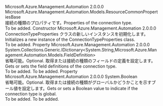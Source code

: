 <Type Name="ConnectionTypeProperties" FullName="Microsoft.Azure.Management.Automation.Models.ConnectionTypeProperties">
  <TypeSignature Language="C#" Value="public class ConnectionTypeProperties : Microsoft.Azure.Management.Automation.Models.ResourceCommonPropertiesBase" />
  <TypeSignature Language="ILAsm" Value=".class public auto ansi beforefieldinit ConnectionTypeProperties extends Microsoft.Azure.Management.Automation.Models.ResourceCommonPropertiesBase" />
  <TypeSignature Language="DocId" Value="T:Microsoft.Azure.Management.Automation.Models.ConnectionTypeProperties" />
  <TypeSignature Language="VB.NET" Value="Public Class ConnectionTypeProperties&#xA;Inherits ResourceCommonPropertiesBase" />
  <TypeSignature Language="F#" Value="type ConnectionTypeProperties = class&#xA;    inherit ResourceCommonPropertiesBase" />
  <AssemblyInfo>
    <AssemblyName>Microsoft.Azure.Management.Automation</AssemblyName>
    <AssemblyVersion>2.0.0.0</AssemblyVersion>
  </AssemblyInfo>
  <Base>
    <BaseTypeName>Microsoft.Azure.Management.Automation.Models.ResourceCommonPropertiesBase</BaseTypeName>
  </Base>
  <Interfaces />
  <Docs>
    <summary>
            <span data-ttu-id="6c718-101">接続の種類のプロパティです。</span><span class="sxs-lookup"><span data-stu-id="6c718-101">Properties of the connection type.</span></span>
            </summary>
    <remarks>To be added.</remarks>
  </Docs>
  <Members>
    <Member MemberName=".ctor">
      <MemberSignature Language="C#" Value="public ConnectionTypeProperties ();" />
      <MemberSignature Language="ILAsm" Value=".method public hidebysig specialname rtspecialname instance void .ctor() cil managed" />
      <MemberSignature Language="DocId" Value="M:Microsoft.Azure.Management.Automation.Models.ConnectionTypeProperties.#ctor" />
      <MemberSignature Language="VB.NET" Value="Public Sub New ()" />
      <MemberType>Constructor</MemberType>
      <AssemblyInfo>
        <AssemblyName>Microsoft.Azure.Management.Automation</AssemblyName>
        <AssemblyVersion>2.0.0.0</AssemblyVersion>
      </AssemblyInfo>
      <Parameters />
      <Docs>
        <summary>
            <span data-ttu-id="6c718-102">ConnectionTypeProperties クラスの新しいインスタンスを初期化します。</span><span class="sxs-lookup"><span data-stu-id="6c718-102">Initializes a new instance of the ConnectionTypeProperties class.</span></span>
            </summary>
        <remarks>To be added.</remarks>
      </Docs>
    </Member>
    <Member MemberName="FieldDefinitions">
      <MemberSignature Language="C#" Value="public System.Collections.Generic.IDictionary&lt;string,Microsoft.Azure.Management.Automation.Models.FieldDefinition&gt; FieldDefinitions { get; set; }" />
      <MemberSignature Language="ILAsm" Value=".property instance class System.Collections.Generic.IDictionary`2&lt;string, class Microsoft.Azure.Management.Automation.Models.FieldDefinition&gt; FieldDefinitions" />
      <MemberSignature Language="DocId" Value="P:Microsoft.Azure.Management.Automation.Models.ConnectionTypeProperties.FieldDefinitions" />
      <MemberSignature Language="VB.NET" Value="Public Property FieldDefinitions As IDictionary(Of String, FieldDefinition)" />
      <MemberSignature Language="F#" Value="member this.FieldDefinitions : System.Collections.Generic.IDictionary&lt;string, Microsoft.Azure.Management.Automation.Models.FieldDefinition&gt; with get, set" Usage="Microsoft.Azure.Management.Automation.Models.ConnectionTypeProperties.FieldDefinitions" />
      <MemberType>Property</MemberType>
      <AssemblyInfo>
        <AssemblyName>Microsoft.Azure.Management.Automation</AssemblyName>
        <AssemblyVersion>2.0.0.0</AssemblyVersion>
      </AssemblyInfo>
      <ReturnValue>
        <ReturnType>System.Collections.Generic.IDictionary&lt;System.String,Microsoft.Azure.Management.Automation.Models.FieldDefinition&gt;</ReturnType>
      </ReturnValue>
      <Docs>
        <summary>
            <span data-ttu-id="6c718-103">省略可能。</span><span class="sxs-lookup"><span data-stu-id="6c718-103">Optional.</span></span> <span data-ttu-id="6c718-104">取得または接続の種類のフィールドの定義を設定します。</span><span class="sxs-lookup"><span data-stu-id="6c718-104">Gets or sets the field definitions of the connection type.</span></span>
            </summary>
        <value>To be added.</value>
        <remarks>To be added.</remarks>
      </Docs>
    </Member>
    <Member MemberName="IsGlobal">
      <MemberSignature Language="C#" Value="public bool IsGlobal { get; set; }" />
      <MemberSignature Language="ILAsm" Value=".property instance bool IsGlobal" />
      <MemberSignature Language="DocId" Value="P:Microsoft.Azure.Management.Automation.Models.ConnectionTypeProperties.IsGlobal" />
      <MemberSignature Language="VB.NET" Value="Public Property IsGlobal As Boolean" />
      <MemberSignature Language="F#" Value="member this.IsGlobal : bool with get, set" Usage="Microsoft.Azure.Management.Automation.Models.ConnectionTypeProperties.IsGlobal" />
      <MemberType>Property</MemberType>
      <AssemblyInfo>
        <AssemblyName>Microsoft.Azure.Management.Automation</AssemblyName>
        <AssemblyVersion>2.0.0.0</AssemblyVersion>
      </AssemblyInfo>
      <ReturnValue>
        <ReturnType>System.Boolean</ReturnType>
      </ReturnValue>
      <Docs>
        <summary>
            <span data-ttu-id="6c718-105">省略可能。</span><span class="sxs-lookup"><span data-stu-id="6c718-105">Optional.</span></span> <span data-ttu-id="6c718-106">取得または接続の種類がグローバルかどうかことを示すブール値を設定します。</span><span class="sxs-lookup"><span data-stu-id="6c718-106">Gets or sets a Boolean value to indicate if the connection type is global.</span></span>
            </summary>
        <value>To be added.</value>
        <remarks>To be added.</remarks>
      </Docs>
    </Member>
  </Members>
</Type>